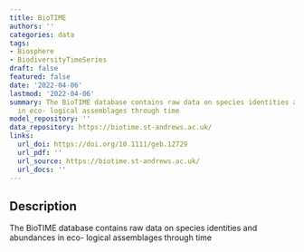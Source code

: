 ```yaml
---
title: BioTIME
authors: ''
categories: data
tags:
- Biosphere
- BiodiversityTimeSeries
draft: false
featured: false
date: '2022-04-06'
lastmod: '2022-04-06'
summary: The BioTIME database contains raw data on species identities and abundances
  in eco- logical assemblages through time
model_repository: ''
data_repository: https://biotime.st-andrews.ac.uk/
links:
  url_doi: https://doi.org/10.1111/geb.12729
  url_pdf: ''
  url_source: https://biotime.st-andrews.ac.uk/
  url_docs: ''
---
```


## Description

The BioTIME database contains raw data on species identities and abundances in eco- logical assemblages through time

